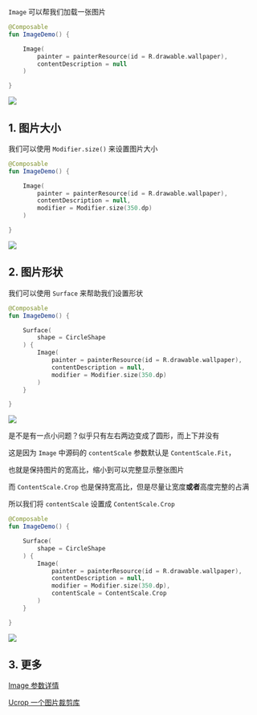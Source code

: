 
`Image` 可以帮我们加载一张图片

``` kotlin
@Composable
fun ImageDemo() {

    Image(
        painter = painterResource(id = R.drawable.wallpaper),
        contentDescription = null
    )

}
```
![](../assets/elements/image/image.png)

## 1. 图片大小

我们可以使用 `Modifier.size()` 来设置图片大小

``` kotlin
@Composable
fun ImageDemo() {

    Image(
        painter = painterResource(id = R.drawable.wallpaper),
        contentDescription = null,
        modifier = Modifier.size(350.dp)
    )

}
```

![](../assets/elements/image/image2.png)

## 2. 图片形状

我们可以使用 `Surface` 来帮助我们设置形状

``` kotlin
@Composable
fun ImageDemo() {

    Surface(
        shape = CircleShape
    ) {
        Image(
            painter = painterResource(id = R.drawable.wallpaper),
            contentDescription = null,
            modifier = Modifier.size(350.dp)
        )
    }

}
```

![](../assets/elements/image/image3.png)

是不是有一点小问题？似乎只有左右两边变成了圆形，而上下并没有

这是因为 `Image` 中源码的 `contentScale` 参数默认是 `ContentScale.Fit`，

也就是保持图片的宽高比，缩小到可以完整显示整张图片

而 `ContentScale.Crop` 也是保持宽高比，但是尽量让宽度**或者**高度完整的占满

所以我们将 `contentScale` 设置成 `ContentScale.Crop`

``` kotlin
@Composable
fun ImageDemo() {

    Surface(
        shape = CircleShape
    ) {
        Image(
            painter = painterResource(id = R.drawable.wallpaper),
            contentDescription = null,
            modifier = Modifier.size(350.dp),
            contentScale = ContentScale.Crop
        )
    }

}
```

![](../assets/elements/image/image4.png)


## 3. 更多

[Image 参数详情](https://developer.android.com/reference/kotlin/androidx/compose/foundation/package-summary#image)

[Ucrop 一个图片裁剪库](https://github.com/Yalantis/uCrop)